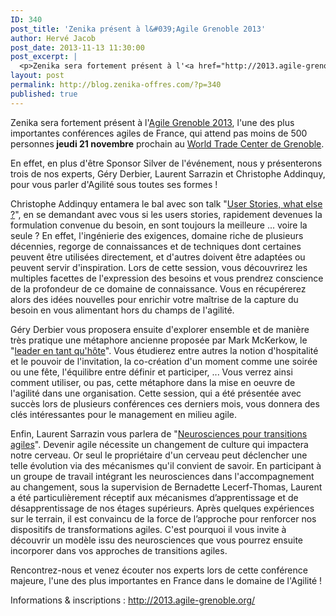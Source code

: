```yaml
---
ID: 340
post_title: 'Zenika présent à l&#039;Agile Grenoble 2013'
author: Hervé Jacob
post_date: 2013-11-13 11:30:00
post_excerpt: |
  <p>Zenika sera fortement présent à l'<a href="http://2013.agile-grenoble.org">Agile Grenoble 2013</a>, l'une des plus importantes conférences agiles de France, qui attend pas moins de 500 personnes<strong> jeudi 21 novembre</strong> prochain au <a href="http://goo.gl/maps/ur7gA">World Trade Center de Grenoble</a>.</p>
layout: post
permalink: http://blog.zenika-offres.com/?p=340
published: true
---
```

<p>Zenika sera fortement présent à l'<a href="http://2013.agile-grenoble.org">Agile Grenoble 2013</a>, l'une des plus importantes conférences agiles de France, qui attend pas moins de 500 personnes<strong> jeudi 21 novembre</strong> prochain au <a href="http://goo.gl/maps/ur7gA">World Trade Center de Grenoble</a>.</p>
<!--more-->
<p>En effet, en plus d'être Sponsor Silver de l'événement, nous y présenterons trois de nos experts, Géry Derbier, Laurent Sarrazin et Christophe Addinquy, pour vous parler d'Agilité sous toutes ses formes&nbsp;!</p> <p>Christophe Addinquy entamera le bal avec son talk "<a href="http://sessions.agile-grenoble.org/program#session_detail_89">User Stories, what else ?</a>", en se demandant avec vous si les users stories, rapidement devenues la formulation convenue du besoin, en sont toujours la meilleure ... voire la seule&nbsp;? En effet, l'ingénierie des exigences, domaine riche de plusieurs décennies, regorge de connaissances et de techniques dont certaines peuvent être utilisées directement, et d'autres doivent être adaptées ou peuvent servir d'inspiration. Lors de cette session, vous découvrirez les multiples facettes de l'expression des besoins et vous prendrez conscience de la profondeur de ce domaine de connaissance. Vous en récupérerez alors des idées nouvelles pour enrichir votre maîtrise de la capture du besoin en vous alimentant hors du champs de l'agilité.</p> <p>Géry Derbier vous proposera ensuite d'explorer ensemble et de manière très pratique une métaphore ancienne proposée par Mark McKerkow, le "<a href="http://sessions.agile-grenoble.org/program#session_detail_60">leader en tant qu'hôte</a>". Vous étudierez entre autres la notion d'hospitalité et le pouvoir de l'invitation, la co-création d'un moment comme une soirée ou une fête, l'équilibre entre définir et participer, ... Vous verrez ainsi comment utiliser, ou pas, cette métaphore dans la mise en oeuvre de l'agilité dans une organisation. Cette session, qui a été présentée avec succès lors de plusieurs conférences ces derniers mois, vous donnera des clés intéressantes pour le management en milieu agile.</p> <p>Enfin, Laurent Sarrazin vous parlera de "<a href="http://sessions.agile-grenoble.org/program#session_detail_57">Neurosciences pour transitions agiles</a>". Devenir agile nécessite un changement de culture qui impactera notre cerveau. Or seul le propriétaire d'un cerveau peut déclencher une telle évolution via des mécanismes qu'il convient de savoir. En participant à un groupe de travail intégrant les neurosciences dans l'accompagnement au changement, sous la supervision de Bernadette Lecerf-Thomas, Laurent a été particulièrement réceptif aux mécanismes d’apprentissage et de désapprentissage de nos étages supérieurs. Après quelques expériences sur le terrain, il est convaincu de la force de l’approche pour renforcer nos dispositifs de transformations agiles. C'est pourquoi il vous invite à découvrir un modèle issu des neurosciences que vous pourrez ensuite incorporer dans vos approches de transitions agiles.</p> <p>Rencontrez-nous et venez écouter nos experts lors de cette conférence majeure, l'une des plus importantes en France dans le domaine de l'Agilité&nbsp;!</p> <p>Informations &amp; inscriptions&nbsp;: <a href="http://2013.agile-grenoble.org">http://2013.agile-grenoble.org/</a></p>